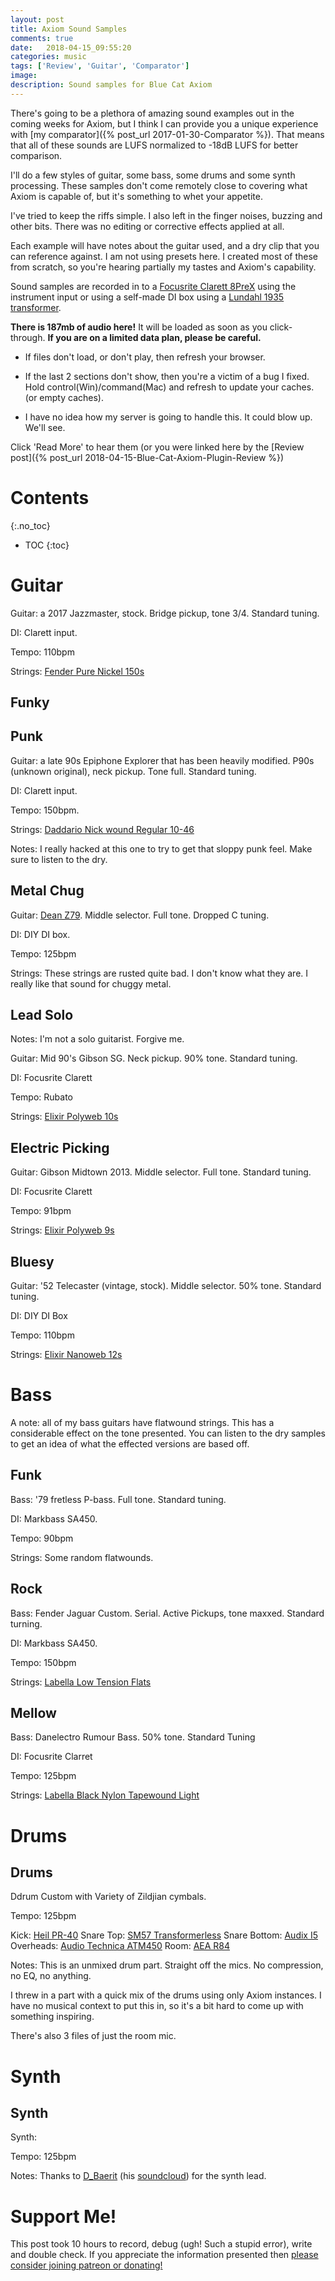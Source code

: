 ```yaml
---
layout: post
title: Axiom Sound Samples
comments: true
date:   2018-04-15_09:55:20 
categories: music
tags: ['Review', 'Guitar', 'Comparator']
image:
description: Sound samples for Blue Cat Axiom
---
```


There's going to be a plethora of amazing sound examples out in the coming weeks for Axiom, but I think I can provide you a unique experience with [my comparator]({% post_url 2017-01-30-Comparator %}). That means that all of these sounds are LUFS normalized to -18dB LUFS for better comparison.

I'll do a few styles of guitar, some bass, some drums and some synth processing. These samples don't come remotely close to covering what Axiom is capable of, but it's something to whet your appetite.

I've tried to keep the riffs simple. I also left in the finger noises, buzzing and other bits. There was no editing or corrective effects applied at all.

Each example will have notes about the guitar used, and a dry clip that you can reference against. I am not using presets here. I created most of these from scratch, so you're hearing partially my tastes and Axiom's capability.

Sound samples are recorded in to a [Focusrite Clarett 8PreX](https://us.focusrite.com/thunderbolt-audio-interfaces/clarett-8prex) using the instrument input or using a self-made DI box using a [Lundahl 1935 transformer](http://www.lundahl.se/wp-content/uploads/datasheets/1935.pdf).

**There is 187mb of audio here!** It will be loaded as soon as you click-through. **If you are on a limited data plan, please be careful.**

* If files don't load, or don't play, then refresh your browser.

* If the last 2 sections don't show, then you're a victim of a bug I fixed. Hold control(Win)/command(Mac) and refresh to update your caches. (or empty caches).

* I have no idea how my server is going to handle this. It could blow up. We'll see.

Click 'Read More' to hear them (or you were linked here by the [Review post]({% post_url 2018-04-15-Blue-Cat-Axiom-Plugin-Review %})

<!--more-->



# Contents
{:.no_toc}
* TOC
{:toc}


# Guitar

Guitar: a 2017 Jazzmaster, stock. Bridge pickup, tone 3/4. Standard tuning.

DI: Clarett input.

Tempo: 110bpm

Strings: [Fender Pure Nickel 150s](https://shop.fender.com/en-US/accessories/strings/original-pure-nickel-150-guitar-strings/product-0730150.html)

## Funky

  <script type="text/javascript" src="/admc/comparator.js?v={{ site.time | date:'%s' }}"> </script>
  <link rel="stylesheet" type="text/css" href="/admc/admc.css">
<admc path="/assets/BlueCat/Axiom/Audio/Funk" title="Axiom Funk Guitar">
	<file name="Dry.wav" />
	<file name="Twang.wav" />
	<file name="AutoWah.wav" />
	<file name="Crunchy.wav" />
	<file name="NuCrunchy.wav" />
	<file name="ThickPad.wav" />
</admc>

## Punk

Guitar: a late 90s Epiphone Explorer that has been heavily modified. P90s (unknown original), neck pickup. Tone full. Standard tuning.

DI: Clarett input.

Tempo: 150bpm.

Strings: [Daddario Nick wound Regular 10-46](http://www.daddario.com/DADProductDetail.Page?ActiveID=3769&productid=13&productname=EXL110_Nickel_Wound__Regular_Light__10_46h)

Notes: I really hacked at this one to try to get that sloppy punk feel. Make sure to listen to the dry.

<admc path="/assets/BlueCat/Axiom/Audio/Punk" title="Axiom Punk Guitar">
	<file name="Dry.wav" />
	<file name="Crunchy.wav" />
	<file name="CrunchyThick.wav" />
	<file name="GreenToClean.wav" />
	<file name="HighGain.wav" />
	<file name="PhaserWide.wav" />
</admc>

## Metal Chug

Guitar: [Dean Z79](http://www.deanguitars.com/query?upc=818896020602). Middle selector. Full tone. Dropped C tuning.

DI: DIY DI box.

Tempo: 125bpm

Strings: These strings are rusted quite bad. I don't know what they are. I really like that sound for chuggy metal.

<admc path="/assets/BlueCat/Axiom/Audio/MetalChug" title="Axiom Metal Chugging Guitar">
	<file name="Dry.wav" />
	<file name="HighGain1.wav" />
	<file name="HighGain2.wav" />
	<file name="LeadChannel.wav" />
	<file name="VintageStereo.wav" />
	<file name="PhaseTrem.wav" />
</admc>

## Lead Solo

Notes: I'm not a solo guitarist. Forgive me.

Guitar: Mid 90's Gibson SG. Neck pickup. 90% tone. Standard tuning.

DI: Focusrite Clarett

Tempo: Rubato

Strings: [Elixir Polyweb 10s](https://www.elixirstrings.com/guitar-strings/electric-nickel-plated-steel-polyweb-coating)


<admc path="/assets/BlueCat/Axiom/Audio/LeadSolo" title="Axiom Lead">
	<file name="Dry.wav" />
	<file name="HighGainVerb.wav" />
	<file name="CrispLead.wav" />
	<file name="ArmyDriveTwang.wav" />
	<file name="TightDrive.wav" />
	<file name="CleanLightFX.wav" />
	<file name="JazzyClean.wav" />
	<file name="80sTight.wav" />
	<file name="Satri.wav" />
</admc>

## Electric Picking

Guitar: Gibson Midtown 2013. Middle selector. Full tone. Standard tuning.

DI: Focusrite Clarett

Tempo: 91bpm

Strings: [Elixir Polyweb 9s](https://www.elixirstrings.com/guitar-strings/electric-nickel-plated-steel-polyweb-coating)


<admc path="/assets/BlueCat/Axiom/Audio/Picking" title="Axiom Electric Picking">
	<file name="Dry.wav" />
	<file name="LightVerbTwang.wav" />
	<file name="Brit.wav" />
	<file name="Acoustifier.wav" />
	<file name="Echoes.wav" />
	<file name="Distorted.wav" />
</admc>

## Bluesy

Guitar: '52 Telecaster (vintage, stock). Middle selector. 50% tone. Standard tuning.

DI: DIY DI Box

Tempo: 110bpm

Strings: [Elixir Nanoweb 12s](https://www.elixirstrings.com/guitar-strings/electric-nickel-plated-steel-nanoweb-coating)


<admc path="/assets/BlueCat/Axiom/Audio/Blues" title="Axiom Blues">
	<file name="Dry.wav" />
	<file name="CrunchVerb.wav" />
	<file name="CleanTweed.wav" />
	<file name="PlexiVerb.wav" />
	<file name="HighGain.wav" />
	<file name="Delayed.wav" />
	<file name="ModernEffects.wav" />
	<file name="Trem.wav" />
	<file name="RockStage.wav" />
</admc>

# Bass

A note: all of my bass guitars have flatwound strings. This has a considerable effect on the tone presented. You can listen to the dry samples to get an idea of what the effected versions are based off.

## Funk

Bass: '79 fretless P-bass. Full tone. Standard tuning.

DI: Markbass SA450.

Tempo: 90bpm

Strings: Some random flatwounds.

<admc path="/assets/BlueCat/Axiom/Audio/BassFunk" title="Axiom Funky Bass">
	<file name="Dry.wav" />
	<file name="Compressed.wav" />
	<file name="AutoWah.wav" />
	<file name="Bitey.wav" />
	<file name="MiddyFunk.wav" />
	<file name="Modern.wav" />
	<file name="Flanged.wav" />
	<file name="Bootsy.wav" />
	<file name="Fat.wav" />
</admc>

## Rock

Bass: Fender Jaguar Custom. Serial. Active Pickups, tone maxxed. Standard turning.

DI: Markbass SA450.

Tempo: 150bpm

Strings: [Labella Low Tension Flats](http://www.labella.com/strings/category/low-tension-flats-bass/)

<admc path="/assets/BlueCat/Axiom/Audio/BassRock" title="Axiom Rock Bass">
	<file name="Dry.wav" />
	<file name="Compressed.wav" />
	<file name="Hartke.wav" />
	<file name="Deep.wav" />
	<file name="Flange.wav" />
	<file name="Modern.wav" />
	<file name="HighGain.wav" />
	<file name="HighGain2.wav" />
	<file name="HighGainDeep.wav" />
</admc>

## Mellow

Bass: Danelectro Rumour Bass. 50% tone. Standard Tuning

DI: Focusrite Clarret 

Tempo: 125bpm

Strings: [Labella Black Nylon Tapewound Light](http://www.labella.com/strings/category/black-nylon-tape/)

<admc path="/assets/BlueCat/Axiom/Audio/BassMellow" title="Axiom Mellow Bass">
	<file name="Dry.wav" />
	<file name="Compressed.wav" />
	<file name="AutoWah.wav" />
	<file name="Deep.wav" />
	<file name="Tube.wav" />
	<file name="Delay.wav" />
</admc>

# Drums

## Drums

Ddrum Custom with Variety of Zildjian cymbals.

Tempo: 125bpm

Kick: [Heil PR-40](https://heilsound.com/products/pr-40/)
Snare Top: [SM57 Transformerless](https://tapeop.com/tutorials/52/sm-57-mod/)
Snare Bottom: [Audix I5](http://audixusa.com/docs_12/units/i5.shtml)
Overheads: [Audio Technica ATM450](https://www.audio-technica.com/cms/wired_mics/3ecd2aeacfd0d8b3/)
Room: [AEA R84](https://www.aearibbonmics.com/products/r84-series/)

Notes: This is an unmixed drum part. Straight off the mics. No compression, no EQ, no anything.

I threw in a part with a quick mix of the drums using only Axiom instances. I have no musical context to put this in, so it's a bit hard to come up with something inspiring.

There's also 3 files of just the room mic.

<admc path="/assets/BlueCat/Axiom/Audio/Drums" title="Axiom Drums">
	<file name="Dry.wav" />
	<file name="BussCompress.wav" />
	<file name="BussSmash.wav" />
	<file name="Reverb.wav" />
	<file name="NaturalVerb.wav" />
	<file name="AxiomMixed.wav" />
	<file name="RoomDry.wav" />
	<file name="RoomSmash.wav" />
	<file name="RoomTape.wav" />
</admc>

# Synth

## Synth

Synth: 

Tempo: 125bpm

Notes: Thanks to [D_Baerit](https://twitter.com/d_baerit) (his [soundcloud](https://soundcloud.com/baerit)) for the synth lead.

<admc path="/assets/BlueCat/Axiom/Audio/Synth" title="Axiom Synth">
	<file name="Dry.wav" />
	<file name="OverdriveDelay.wav" />
	<file name="ChorusLead.wav" />
	<file name="8Bit.wav" />
	<file name="HardLead.wav" />
	<file name="SweepTrem.wav" />
	<file name="Vintage.wav" />
	<file name="Chords.wav" />
	<file name="Destruction.wav" />
</admc>

# Support Me!

This post took 10 hours to record, debug (ugh! Such a stupid error), write and double check. If you appreciate the information presented then <a href="/DonateNow/">please consider joining patreon or donating!</a>






